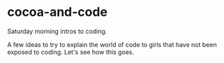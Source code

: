 # cocoa-and-code

Saturday morning intros to coding.

A few ideas to try to explain the world of code to girls that have not been exposed to coding.
Let's see how this goes.
